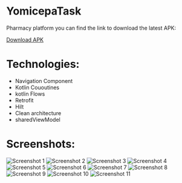 # YomicepaTask
 Pharmacy platform you can find the link to download the latest APK:

[Download APK](app/release/app-release.apk)

# Technologies:

- Navigation Component
- Kotlin Cououtines
- kotlin Flows
- Retrofit
- Hilt
- Clean architecture
- sharedViewModel

# Screenshots: 
![Screenshot 1](screenshots/loginScreen.png)
![Screenshot 2](screenshots/pharmaciesScreen.png)
![Screenshot 3](screenshots/returnRequestsScreen.png)
![Screenshot 4](screenshots/createRequestScreen.png)
![Screenshot 5](screenshots/addItemToRequest.png)
![Screenshot 6](screenshots/followAddItemScreen.png)
![Screenshot 7](screenshots/confirmationDialogOfAddItem.png)
![Screenshot 8](screenshots/itemsInReturnRequest.png)
![Screenshot 9](screenshots/editDescirptiontem.png)
![Screenshot 10](screenshots/validationOnEditDescription.png)
![Screenshot 11](screenshots/confirmationMessageBeforeDeleteItem.png)




